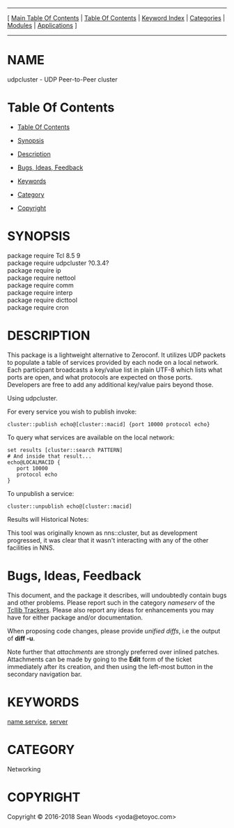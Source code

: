 
[//000000001]: # (udpcluster \- Lightweight UDP based tool for cluster node discovery)
[//000000002]: # (Generated from file 'udpcluster\.man' by tcllib/doctools with format 'markdown')
[//000000003]: # (Copyright &copy; 2016\-2018 Sean Woods <yoda@etoyoc\.com>)
[//000000004]: # (udpcluster\(n\) 0\.3\.4 tcllib "Lightweight UDP based tool for cluster node discovery")

<hr> [ <a href="../../../../toc.md">Main Table Of Contents</a> &#124; <a
href="../../../toc.md">Table Of Contents</a> &#124; <a
href="../../../../index.md">Keyword Index</a> &#124; <a
href="../../../../toc0.md">Categories</a> &#124; <a
href="../../../../toc1.md">Modules</a> &#124; <a
href="../../../../toc2.md">Applications</a> ] <hr>

# NAME

udpcluster \- UDP Peer\-to\-Peer cluster

# <a name='toc'></a>Table Of Contents

  - [Table Of Contents](#toc)

  - [Synopsis](#synopsis)

  - [Description](#section1)

  - [Bugs, Ideas, Feedback](#section2)

  - [Keywords](#keywords)

  - [Category](#category)

  - [Copyright](#copyright)

# <a name='synopsis'></a>SYNOPSIS

package require Tcl 8\.5 9  
package require udpcluster ?0\.3\.4?  
package require ip  
package require nettool  
package require comm  
package require interp  
package require dicttool  
package require cron  

# <a name='description'></a>DESCRIPTION

This package is a lightweight alternative to Zeroconf\. It utilizes UDP packets
to populate a table of services provided by each node on a local network\. Each
participant broadcasts a key/value list in plain UTF\-8 which lists what ports
are open, and what protocols are expected on those ports\. Developers are free to
add any additional key/value pairs beyond those\.

Using udpcluster\.

For every service you wish to publish invoke:

    cluster::publish echo@[cluster::macid] {port 10000 protocol echo}

To query what services are available on the local network:

    set results [cluster::search PATTERN]
    # And inside that result...
    echo@LOCALMACID {
       port 10000
       protocol echo
    }

To unpublish a service:

    cluster::unpublish echo@[cluster::macid]

Results will Historical Notes:

This tool was originally known as nns::cluster, but as development progressed,
it was clear that it wasn't interacting with any of the other facilities in NNS\.

# <a name='section2'></a>Bugs, Ideas, Feedback

This document, and the package it describes, will undoubtedly contain bugs and
other problems\. Please report such in the category *nameserv* of the [Tcllib
Trackers](http://core\.tcl\.tk/tcllib/reportlist)\. Please also report any ideas
for enhancements you may have for either package and/or documentation\.

When proposing code changes, please provide *unified diffs*, i\.e the output of
__diff \-u__\.

Note further that *attachments* are strongly preferred over inlined patches\.
Attachments can be made by going to the __Edit__ form of the ticket
immediately after its creation, and then using the left\-most button in the
secondary navigation bar\.

# <a name='keywords'></a>KEYWORDS

[name service](\.\./\.\./\.\./\.\./index\.md\#name\_service),
[server](\.\./\.\./\.\./\.\./index\.md\#server)

# <a name='category'></a>CATEGORY

Networking

# <a name='copyright'></a>COPYRIGHT

Copyright &copy; 2016\-2018 Sean Woods <yoda@etoyoc\.com>
